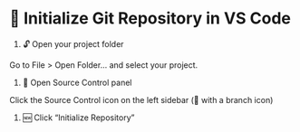 # 🧰 Initialize Git Repository in VS Code

1. 🔓 Open your project folder

Go to File > Open Folder... and select your project.

1. 🧭 Open Source Control panel

Click the Source Control icon on the left sidebar (📁 with a branch icon)

1. 🆕 Click “Initialize Repository”

